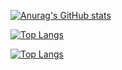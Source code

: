 [![Anurag's GitHub stats](https://github-readme-stats.vercel.app/api?username=dewaasmara589)](https://github.com/dewaasmara589/github-readme-stats)

[![Top Langs](https://github-readme-stats.vercel.app/api/top-langs/?username=dewaasmara589)](https://github.com/dewaasmara589/github-readme-stats)

[![Top Langs](https://github-readme-stats.vercel.app/api/top-langs/?username=dewaasmara589&layout=compact)](https://github.com/dewaasmara589/github-readme-stats)
